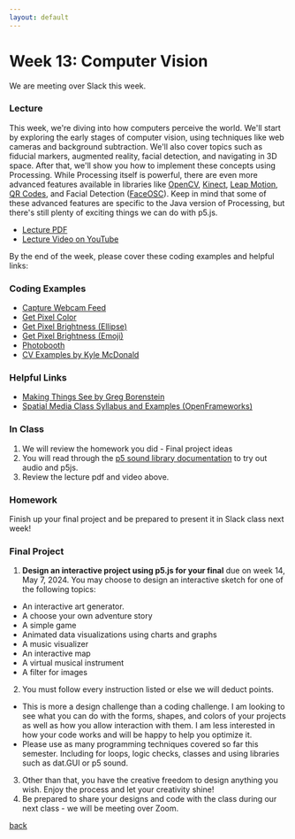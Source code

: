 ```yaml
---
layout: default
---
```


# Week 13: Computer Vision

We are meeting over Slack this week.

### Lecture
This week, we're diving into how computers perceive the world. We'll start by exploring the early stages of computer vision, using techniques like web cameras and background subtraction. We'll also cover topics such as fiducial markers, augmented reality, facial detection, and navigating in 3D space. After that, we'll show you how to implement these concepts using Processing. While Processing itself is powerful, there are even more advanced features available in libraries like [OpenCV](https://github.com/atduskgreg/opencv-processing), [Kinect](https://code.google.com/p/simple-openni/), [Leap Motion](https://github.com/voidplus/leap-motion-processing), [QR Codes](http://makezine.com/2011/03/02/codebox-use-qr-codes-in-processing/), and Facial Detection ([FaceOSC](https://github.com/CreativeInquiry/FaceOSC-Templates)). Keep in mind that some of these advanced features are specific to the Java version of Processing, but there's still plenty of exciting things we can do with p5.js.

- [Lecture PDF](https://teaching-files.s3.us-east-2.amazonaws.com/creativecoding/lectures/creativecoding_week13_video.pdf)
- [Lecture Video on YouTube](https://youtu.be/MufwNW-jMX4?si=2vVuTahMGKqx6bMu)

By the end of the week, please cover these coding examples and helpful links:

### Coding Examples

- [Capture Webcam Feed](https://editor.p5js.org/dannewoo/sketches/99r3q8utR)
- [Get Pixel Color](https://editor.p5js.org/dannewoo/sketches/OObwr96cVJ)
- [Get Pixel Brightness (Ellipse)](https://editor.p5js.org/dannewoo/sketches/HHl_6x2X4)
- [Get Pixel Brightness (Emoji)](https://editor.p5js.org/dannewoo/sketches/gCOoBaNWd)
- [Photobooth](https://editor.p5js.org/dannewoo/sketches/J0fS64-Bd)
- [CV Examples by Kyle McDonald](https://kylemcdonald.github.io/cv-examples/)

### Helpful Links ###

- [Making Things See by Greg Borenstein](https://www.amazon.com/Making-Things-See-Processing-MakerBot/dp/1449307078)
- [Spatial Media Class Syllabus and Examples (OpenFrameworks)](http://itp.nyu.edu/varwiki/Syllabus/Spatial-Media-Web-S12)
  
### In Class
1. We will review the homework you did - Final project ideas
2. You will read through the [p5 sound library documentation](https://p5js.org/reference/#/libraries/p5.sound) to try out audio and p5js.
3. Review the lecture pdf and video above.

### Homework 

Finish up your final project and be prepared to present it in Slack class next week!

### Final Project ###

1. **Design an interactive project using p5.js for your final** due on week 14, May 7, 2024. You may choose to design an interactive sketch for one of the following topics:
- An interactive art generator.
- A choose your own adventure story
- A simple game
- Animated data visualizations using charts and graphs
- A music visualizer
- An interactive map
- A virtual musical instrument
- A filter for images

2. You must follow every instruction listed or else we will deduct points.
- This is more a design challenge than a coding challenge. I am looking to see what you can do with the forms, shapes, and colors of your projects as well as how you allow interaction with them. I am less interested in how your code works and will be happy to help you optimize it.
- Please use as many programming techniques covered so far this semester. Including for loops, logic checks, classes and using libraries such as dat.GUI or p5 sound.

3. Other than that, you have the creative freedom to design anything you wish. Enjoy the process and let your creativity shine!
4. Be prepared to share your designs and code with the class during our next class - we will be meeting over Zoom.


[back](./)
